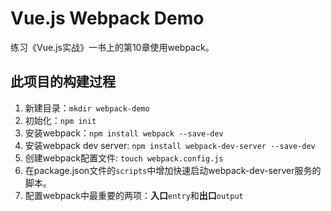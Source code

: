 # Vue.js Webpack Demo
练习《Vue.js实战》一书上的第10章使用webpack。


## 此项目的构建过程

1. 新建目录：`mkdir webpack-demo`
2. 初始化：`npm init`
3. 安装webpack：`npm install webpack --save-dev`
4. 安装webpack dev server: `npm install webpack-dev-server --save-dev`
5. 创建webpack配置文件: `touch webpack.config.js`
6. 在package.json文件的`scripts`中增加快速启动webpack-dev-server服务的脚本。
7. 配置webpack中最重要的两项：**入口**`entry`和**出口**`output`

